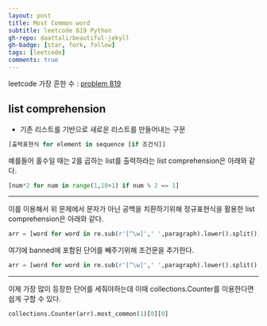 ```yaml
---
layout: post
title: Most Common word
subtitle: leetcode 819 Python
gh-repo: daattali/beautiful-jekyll
gh-badge: [star, fork, follow]
tags: [leetcode]
comments: true
---
```



leetcode 가장 흔한 수 : [problem 819](https://leetcode.com/problems/most-common-word/)

## list comprehension
- 기존 리스트를 기반으로 새로운 리스트를 만들어내는 구문
```python
[출력표현식 for element in sequence [if 조건식]]
```
예를들어 홀수일 때는 2를 곱하는 list를 출력하라는 list comprehension은 아래와 같다.

```python
[num*2 for num in range(1,10+1) if num % 2 == 1]
```
---

이를 이용해서 위 문제에서 문자가 아닌 공백을 치환하기위해 정규표현식을 활용한 list comprehension은 아래와 같다.

```python
arr = [word for word in re.sub(r'[^\w]',' ',paragraph).lower().split()]
```
여기에 banned에 포함된 단어를 빼주기위해 조건문을 추가한다. 
```python
arr = [word for word in re.sub(r'[^\w]',' ',paragraph).lower().split() if word not in banned]
```
---
이제 가장 많이 등장한 단어를 세줘야하는데 이때 collections.Counter를 이용한다면 쉽게 구할 수 있다.
```python
collections.Counter(arr).most_common(1)[0][0]
```
